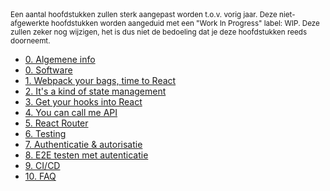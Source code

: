 <small>
  Een aantal hoofdstukken zullen sterk aangepast worden t.o.v. vorig jaar. Deze niet-afgewerkte hoofdstukken worden aangeduid met een "Work In Progress" label: WIP. Deze zullen zeker nog wijzigen, het is dus niet de bedoeling dat je deze hoofdstukken reeds doorneemt.
</small>

- [0. Algemene info](./0-intro/situering.md)
- [0. Software](./0-intro/software.md)
- [1. Webpack your bags, time to React](./1-react_basics/index.md)
- [2. It's a kind of state management](./2-react_state/index.md)
- [3. Get your hooks into React](./3-react_hooks/index.md)
- [4. You can call me API](./4-api/index.md)
- [5. React Router](./5-react_router/index.md)
- [6. Testing](./6-react_testing/index.md)
- [7. Authenticatie & autorisatie](./7-auth0/index.md)
- [8. E2E testen met autenticatie](./8-auth_testing/index.md)
- [9. CI/CD](./9-cicd/index.md)
- [10. FAQ](./10_faq/index.md)
